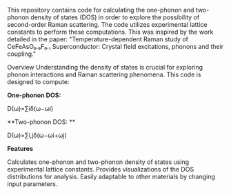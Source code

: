 This repository contains code for calculating the one-phonon and two-phonon density of states (DOS) in order to explore the possibility of second-order Raman scattering. 
The code utilizes experimental lattice constants to perform these computations. 
This was inspired by the work detailed in the paper: "Temperature-dependent Raman study of CeFeAsO₀.₉F₀.₁ Superconductor: Crystal field excitations, phonons and their coupling."

Overview
Understanding the density of states is crucial for exploring phonon interactions and Raman scattering phenomena. This code is designed to compute:

**One-phonon DOS:**

D(ω)=∑iδ(ω−ωi)

**Two-phonon DOS: **

D(ω)=∑i,jδ(ω−ωi+ωj)

**Features**

Calculates one-phonon and two-phonon density of states using experimental lattice constants.
Provides visualizations of the DOS distributions for analysis.
Easily adaptable to other materials by changing input parameters.
